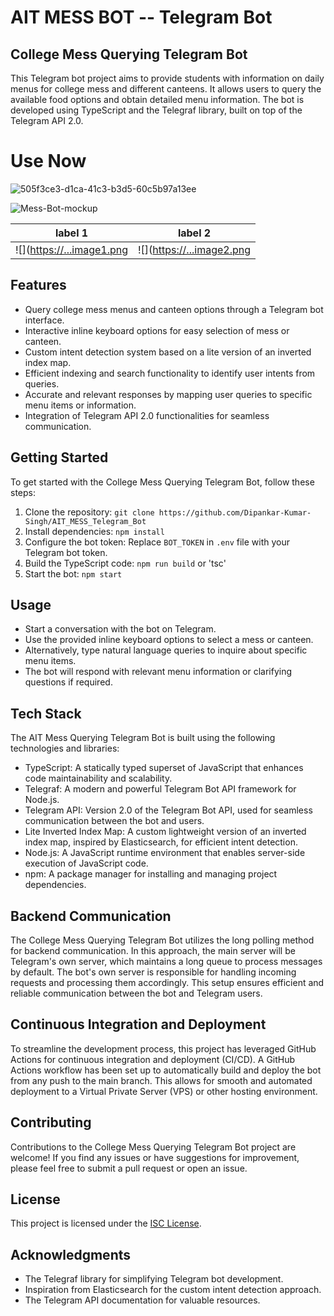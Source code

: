 # AIT MESS BOT -- Telegram Bot 
## College Mess Querying Telegram Bot

This Telegram bot project aims to provide students with information on daily menus for college mess and different canteens. It allows users to query the available food options and obtain detailed menu information. The bot is developed using TypeScript and the Telegraf library, built on top of the Telegram API 2.0.

# Use Now 
![505f3ce3-d1ca-41c3-b3d5-60c5b97a13ee](https://github.com/Dipankar-Kumar-Singh/AIT_MESS_Telegram_Bot/assets/66475186/e14d44c1-0ec2-44f3-8414-d3c99fee5183)

![Mess-Bot-mockup](https://github.com/Dipankar-Kumar-Singh/AIT_MESS_Telegram_Bot/assets/66475186/30defce8-abe0-4a88-a6d1-335901676b19)




label 1 | label 2
--- | ---
![]([https://...image1.png](https://github.com/Dipankar-Kumar-Singh/AIT_MESS_Telegram_Bot/assets/66475186/b6c99c41-c949-47a1-a215-7cd517214821 ) | ![]([https://...image2.png](https://github.com/Dipankar-Kumar-Singh/AIT_MESS_Telegram_Bot/assets/66475186/46fbc9e9-a0c1-41e4-a9aa-f3cd61ba6695)


## Features

- Query college mess menus and canteen options through a Telegram bot interface.
- Interactive inline keyboard options for easy selection of mess or canteen.
- Custom intent detection system based on a lite version of an inverted index map.
- Efficient indexing and search functionality to identify user intents from queries.
- Accurate and relevant responses by mapping user queries to specific menu items or information.
- Integration of Telegram API 2.0 functionalities for seamless communication.

## Getting Started

To get started with the College Mess Querying Telegram Bot, follow these steps:

1. Clone the repository: `git clone https://github.com/Dipankar-Kumar-Singh/AIT_MESS_Telegram_Bot`
2. Install dependencies: `npm install`
3. Configure the bot token: Replace `BOT_TOKEN` in `.env` file with your Telegram bot token.
4. Build the TypeScript code: `npm run build` or 'tsc'
5. Start the bot: `npm start`

## Usage

- Start a conversation with the bot on Telegram.
- Use the provided inline keyboard options to select a mess or canteen.
- Alternatively, type natural language queries to inquire about specific menu items.
- The bot will respond with relevant menu information or clarifying questions if required.


## Tech Stack

The AIT Mess Querying Telegram Bot is built using the following technologies and libraries:

- TypeScript: A statically typed superset of JavaScript that enhances code maintainability and scalability.
- Telegraf: A modern and powerful Telegram Bot API framework for Node.js.
- Telegram API: Version 2.0 of the Telegram Bot API, used for seamless communication between the bot and users.
- Lite Inverted Index Map: A custom lightweight version of an inverted index map, inspired by Elasticsearch, for efficient intent detection.
- Node.js: A JavaScript runtime environment that enables server-side execution of JavaScript code.
- npm: A package manager for installing and managing project dependencies.

## Backend Communication

The College Mess Querying Telegram Bot utilizes the long polling method for backend communication. In this approach, the main server will be Telegram's own server, which maintains a long queue to process messages by default. The bot's own server is responsible for handling incoming requests and processing them accordingly. This setup ensures efficient and reliable communication between the bot and Telegram users.

## Continuous Integration and Deployment

To streamline the development process, this project has leveraged GitHub Actions for continuous integration and deployment (CI/CD). A GitHub Actions workflow has been set up to automatically build and deploy the bot from any push to the main branch. This allows for smooth and automated deployment to a Virtual Private Server (VPS) or other hosting environment.

## Contributing

Contributions to the College Mess Querying Telegram Bot project are welcome! If you find any issues or have suggestions for improvement, please feel free to submit a pull request or open an issue.

## License

This project is licensed under the [ISC License]().

## Acknowledgments

- The Telegraf library for simplifying Telegram bot development.
- Inspiration from Elasticsearch for the custom intent detection approach.
- The Telegram API documentation for valuable resources.
